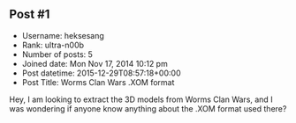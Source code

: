 ## Post #1
- Username: heksesang
- Rank: ultra-n00b
- Number of posts: 5
- Joined date: Mon Nov 17, 2014 10:12 pm
- Post datetime: 2015-12-29T08:57:18+00:00
- Post Title: Worms Clan Wars .XOM format

Hey, I am looking to extract the 3D models from Worms Clan Wars, and I was wondering if anyone know anything about the .XOM format used there?
